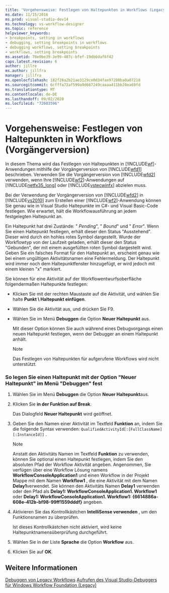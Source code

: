 ```yaml
---
title: 'Vorgehensweise: Festlegen von Haltepunkten in Workflows (Legacy) | Microsoft-Dokumentation'
ms.date: 11/15/2016
ms.prod: visual-studio-dev14
ms.technology: vs-workflow-designer
ms.topic: reference
helpviewer_keywords:
- breakpoints, setting in workflows
- debugging, setting breakpoints in workflows
- debugging workflows, setting breakpoints
- workflows, setting breakpoints
ms.assetid: 78e0be39-3e99-487c-bfef-19db0daf6f42
caps.latest.revision: 6
author: jillre
ms.author: jillfra
manager: jillfra
ms.openlocfilehash: 182f28a2b21ae3129ce0d34fae97280ba0a07218
ms.sourcegitcommit: 6cfffa72af599a9d667249caaaa411bb28ea69fd
ms.translationtype: MT
ms.contentlocale: de-DE
ms.lasthandoff: 09/02/2020
ms.locfileid: "72603596"
---
```

# <a name="how-to-set-breakpoints-in-workflows-legacy"></a>Vorgehensweise: Festlegen von Haltepunkten in Workflows (Vorgängerversion)
In diesem Thema wird das Festlegen von Haltepunkten in [!INCLUDE[wf](../includes/wf-md.md)]-Anwendungen mithilfe der Vorgängerversion von [!INCLUDE[wfd1](../includes/wfd1-md.md)] beschrieben. Verwenden Sie die Vorgängerversion von [!INCLUDE[wfd2](../includes/wfd2-md.md)] verwenden, wenn Ihre [!INCLUDE[wf2](../includes/wf2-md.md)]-Anwendungen auf [!INCLUDE[netfx35_long](../includes/netfx35-long-md.md)] oder [!INCLUDE[vstecwinfx](../includes/vstecwinfx-md.md)] abzielen muss.

 Bei der Verwendung der Vorgängerversion von [!INCLUDE[wfd2](../includes/wfd2-md.md)] in [!INCLUDE[vs2010](../includes/vs2010-md.md)] zum Erstellen einer [!INCLUDE[wf2](../includes/wf2-md.md)]-Anwendung können Sie genau wie in Visual Studio Haltepunkte im C#- und Visual Basic-Code festlegen. Wie erwartet, hält die Workflowausführung an jedem festgelegten Haltepunkt an.

 Ein Haltepunkt hat drei Zustände: " *Pending*", " *Bound*" und " *Error*". Wenn Sie einen Haltepunkt festlegen, erhält dieser den Status "Ausstehend". Dieser wird durch ein hohles rotes Symbol dargestellt. Wurde der Workflowtyp von der Laufzeit geladen, erhält dieser den Status "Gebunden", der mit einem ausgefüllten roten Symbol dargestellt wird. Geben Sie ein falsches Format für den Haltepunkt an, erscheint genau wie bei einem ungültigen Aktivitätsnamen eine Fehlermeldung. Der Haltepunkt wird immer noch dem Haltepunktfenster hinzugefügt, er wird jedoch mit einem kleinen "x" markiert.

 Sie können für eine Aktivität auf der Workflowentwurfsoberfläche folgendermaßen Haltepunkte festlegen:

- Klicken Sie mit der rechten Maustaste auf die Aktivität, und wählen Sie halte **Punkt \ Haltepunkt einfügen**.

- Wählen Sie die Aktivität aus, und drücken Sie F9.

- Wählen Sie im Menü **Debuggen** die Option **Neuer Haltepunkt** aus.

     Mit dieser Option können Sie auch während eines Debugvorgangs einen neuen Haltepunkt festlegen, wenn der Debugger an einem Haltepunkt anhält.

    > [!NOTE]
    > Das Festlegen von Haltepunkten für aufgerufene Workflows wird nicht unterstützt.

### <a name="to-set-a-breakpoint-using-the-new-breakpoint-option-on-the-debug-menu"></a>So legen Sie einen Haltepunkt mit der Option "Neuer Haltepunkt" im Menü "Debuggen" fest

1. Wählen Sie im Menü **Debuggen** die Option **Neuer Haltepunkt**aus.

2. Klicken Sie **in der Funktion auf Break**.

     Das Dialogfeld **Neuer Haltepunkt** wird geöffnet.

3. Geben Sie den Namen einer Aktivität im Textfeld **Funktion** an, indem Sie die folgende Syntax verwenden: `QualifiedActivityId[:[FullClassName][:InstanceId]]` .

    > [!NOTE]
    > Anstatt den Aktivitäts Namen im Textfeld **Funktion** zu verwenden, können Sie optional einen Haltepunkt festlegen, indem Sie den absoluten Pfad der Workflow Aktivität angeben. Angenommen, Sie verfügen über eine Workflow Lösung namens **WorkflowConsoleApplication1** und einen Workflow in der Projekt Mappe mit dem Namen **Workflow1** , die eine Aktivität mit dem Namen **Delay1**verwendet. Sie können den Aktivitäts Namen **Delay1** verwenden oder den Pfad als **Delay1: WorkflowConsoleApplication1. Workflow1** oder **Delay1: WorkflowConsoleApplication1. Workflow1: {6614886a-608e-412b-bf98-99ff1559dddf}** angeben.

4. Aktivieren Sie das Kontrollkästchen **IntelliSense verwenden** , um den Funktionsnamen zu überprüfen.

     Ist dieses Kontrollkästchen nicht aktiviert, wird keine Haltepunktnamensüberprüfung durchgeführt.

5. Wählen Sie in der Liste **Sprache** die Option **Workflow** aus.

6. Klicken Sie auf **OK**.

## <a name="see-also"></a>Weitere Informationen
 [Debuggen von Legacy Workflows](../workflow-designer/debugging-legacy-workflows.md) [Aufrufen des Visual Studio-Debuggers für Windows Workflow Foundation (Legacy)](../workflow-designer/invoking-the-visual-studio-debugger-for-windows-workflow-foundation-legacy.md)